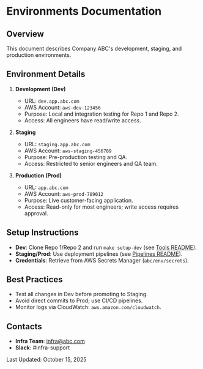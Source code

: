 # Environments Documentation

## Overview
This document describes Company ABC's development, staging, and production environments.

## Environment Details
1. **Development (Dev)**
   - URL: `dev.app.abc.com`
   - AWS Account: `aws-dev-123456`
   - Purpose: Local and integration testing for Repo 1 and Repo 2.
   - Access: All engineers have read/write access.

2. **Staging**
   - URL: `staging.app.abc.com`
   - AWS Account: `aws-staging-456789`
   - Purpose: Pre-production testing and QA.
   - Access: Restricted to senior engineers and QA team.

3. **Production (Prod)**
   - URL: `app.abc.com`
   - AWS Account: `aws-prod-789012`
   - Purpose: Live customer-facing application.
   - Access: Read-only for most engineers; write access requires approval.

## Setup Instructions
- **Dev**: Clone Repo 1/Repo 2 and run `make setup-dev` (see [Tools README](../tools/README.md)).
- **Staging/Prod**: Use deployment pipelines (see [Pipelines README](../pipelines/README.md)).
- **Credentials**: Retrieve from AWS Secrets Manager (`abc/env/secrets`).

## Best Practices
- Test all changes in Dev before promoting to Staging.
- Avoid direct commits to Prod; use CI/CD pipelines.
- Monitor logs via CloudWatch: `aws.amazon.com/cloudwatch`.

## Contacts
- **Infra Team**: infra@abc.com
- **Slack**: #infra-support

Last Updated: October 15, 2025

